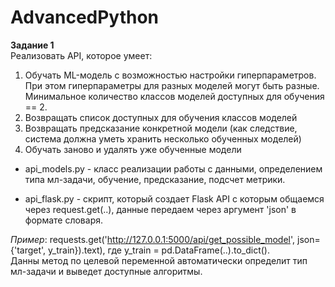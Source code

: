 # AdvancedPython
**Задание 1**
\
Реализовать API, которое умеет:
1. Обучать ML-модель с возможностью настройки
гиперпараметров. При этом гиперпараметры для разных
моделей могут быть разные. Минимальное количество классов
моделей доступных для обучения == 2.
2. Возвращать список доступных для обучения классов моделей
3. Возвращать предсказание конкретной модели (как следствие,
система должна уметь хранить несколько обученных моделей)
4. Обучать заново и удалять уже обученные модели

- api_models.py - класс реализации работы с данными, определением типа мл-задачи, обучение, предсказание, подсчет метрики.

- api_flask.py - скрипт, который создает Flask API с которым общаемся через request.get(..), данные передаем через аргумент 'json' в формате словаря.

*Пример*:  requests.get('http://127.0.0.1:5000/api/get_possible_model', json={'target', y_train}).text), где y_train = pd.DataFrame(..).to_dict(). 
\
Данны метод по целевой переменной автоматически определит тип мл-задачи и выведет доступные алгоритмы. 



